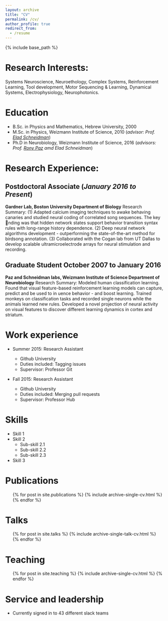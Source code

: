 ```yaml
---
layout: archive
title: "CV"
permalink: /cv/
author_profile: true
redirect_from:
  - /resume
---
```


{% include base_path %}

Research Interests:
======
Systems Neuroscience, Neuroethology, Complex Systems, Reinforcement Learning, Tool development,
Motor Sequencing & Learning, Dynamical Systems, Electrophysiology, Neurophotonics.

Education
======
* B.Sc. in Physics and Mathematics, Hebrew University, 2000
* M.Sc. in Physics, Weizmann Institute of Science, 2010 (*advisor: Prof. [Elad Schneidman](https://www.weizmann.ac.il/neurobiology/labs/schneidman/The_Schneidman_Lab/Home.html)*)
* Ph.D in Neurobiology, Weizmann Institute of Science, 2016 (*advisors: Prof. [Rony Paz](https://www.weizmann.ac.il/neurobiology/labs/rony/) amd Elad Schneidman*)

Research Experience:
======
## Postdoctoral Associate  (*January 2016 to Present*)
**Gardner Lab, Boston University Department of Biology**
Research Summary: (1) Adapted calcium imaging techniques to awake behaving canaries and studied neural
coding of correlated song sequences. The key nding was that hidden network states support behavior transition
syntax rules with long-range history dependence. (2) Deep neural network algorithms development - outperforming
the state-of-the-art method for birdsong annotation. (3) Collaborated with the Cogan lab from UT Dallas to
develop scalable ultramicroelectrode arrays for neural stimulation and recording.

## Graduate Student October 2007 to January 2016
**Paz and Schneidman labs, Weizmann Institute of Science Department of Neurobiology**
Research Summary: Modeled human classification learning. Found that visual feature-based reinforcement
learning models can capture, predict and be used to in
uence behavior - and boost learning. Trained monkeys on
classification tasks and recorded single neurons while the animals learned new rules. Developed a novel projection
of neural activity on visual features to discover different learning dynamics in cortex and striatum.

Work experience
======
* Summer 2015: Research Assistant
  * Github University
  * Duties included: Tagging issues
  * Supervisor: Professor Git

* Fall 2015: Research Assistant
  * Github University
  * Duties included: Merging pull requests
  * Supervisor: Professor Hub
  
Skills
======
* Skill 1
* Skill 2
  * Sub-skill 2.1
  * Sub-skill 2.2
  * Sub-skill 2.3
* Skill 3

Publications
======
  <ul>{% for post in site.publications %}
    {% include archive-single-cv.html %}
  {% endfor %}</ul>
  
Talks
======
  <ul>{% for post in site.talks %}
    {% include archive-single-talk-cv.html %}
  {% endfor %}</ul>
  
Teaching
======
  <ul>{% for post in site.teaching %}
    {% include archive-single-cv.html %}
  {% endfor %}</ul>
  
Service and leadership
======
* Currently signed in to 43 different slack teams
